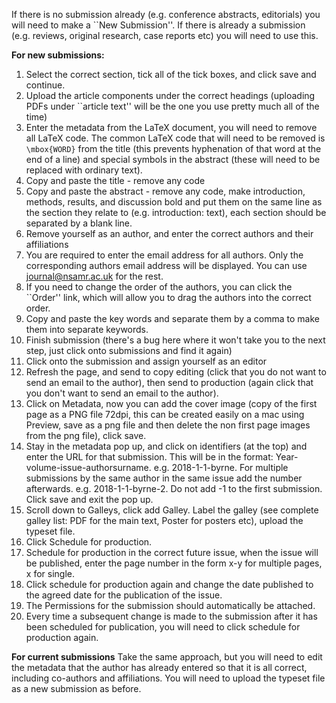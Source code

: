 If there is no submission already (e.g. conference abstracts, editorials) you will need to make a ``New Submission''. If there is already a submission (e.g. reviews, original research, case reports etc) you will need to use this.

**For new submissions:**
1. Select the correct section, tick all of the tick boxes, and click save and continue.
1. Upload the article components under the correct headings (uploading PDFs under ``article text'' will be the one you use pretty much all of the time)
1. Enter the metadata from the LaTeX document, you will need to remove all LaTeX code. The common LaTeX code that will need to be removed is `\mbox{WORD}` from the title (this prevents hyphenation of that word at the end of a line) and special symbols in the abstract (these will need to be replaced with ordinary text).
1. Copy and paste the title - remove any code
1. Copy and paste the abstract - remove any code, make introduction, methods, results, and discussion bold and put them on the same line as the section they relate to (e.g. introduction: text), each section should be separated by a blank line.
1. Remove yourself as an author, and enter the correct authors and their affiliations
1. You are required to enter the email address for all authors. Only the corresponding authors email address will be displayed. You can use journal@nsamr.ac.uk for the rest.
1. If you need to change the order of the authors, you can click the ``Order'' link, which will allow you to drag the authors into the correct order.
1. Copy and paste the key words and separate them by a comma to make them into separate keywords.
1. Finish submission (there's a bug here where it won't take you to the next step, just click onto submissions and find it again)
1. Click onto the submission and assign yourself as an editor
1. Refresh the page, and send to copy editing (click that you do not want to send an email to the author), then send to production (again click that you don't want to send an email to the author).
1. Click on Metadata, now you can add the cover image (copy of the first page as a PNG file 72dpi, this can be created easily on a mac using Preview, save as a png file and then delete the non first page images from the png file), click save.
1. Stay in the metadata pop up, and click on identifiers (at the top) and enter the URL for that submission. This will be in the format: Year-volume-issue-authorsurname. e.g. 2018-1-1-byrne. For multiple submissions by the same author in the same issue add the number afterwards. e.g. 2018-1-1-byrne-2. Do not add -1 to the first submission. Click save and exit the pop up.
1. Scroll down to Galleys, click add Galley. Label the galley (see complete galley list: PDF for the main text, Poster for posters etc), upload the typeset file.
1. Click Schedule for production.
1. Schedule for production in the correct future issue, when the issue will be published, enter the page number in the form x-y for multiple pages, x for single.
1. Click schedule for production again and change the date published to the agreed date for the publication of the issue.
1. The Permissions for the submission should automatically be attached.
1. Every time a subsequent change is made to the submission after it has been scheduled for publication, you will need to click schedule for production again.

**For current submissions**
Take the same approach, but you will need to edit the metadata that the author has already entered so that it is all correct, including co-authors and affiliations. You will need to upload the typeset file as a new submission as before.
